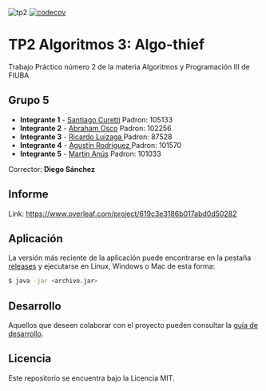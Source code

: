 ![tp2](https://github.com/martinanus/algo3_tp2/actions/workflows/build.yml/badge.svg) [![codecov](https://codecov.io/gh/martinanus/algo3_tp2/branch/master/graph/badge.svg)](https://codecov.io/gh/martinanus/algo3_tp2)

# TP2 Algoritmos 3: Algo-thief 

Trabajo Práctico número 2 de la materia Algoritmos y Programación III de FIUBA

## Grupo 5

* **Integrante 1** - [Santiago Curetti](https://github.com/SantiC8) Padron: 105133
* **Integrante 2** - [Abraham Osco](https://github.com/AbrahamOsco) Padron: 102256
* **Integrante 3** - [Ricardo Luizaga ](https://github.com/rluizaga) Padron: 87528
* **Integrante 4** - [Agustín Rodriguez ](https://github.com/agrodriguez98) Padron: 101570
* **Integrante 5** - [Martín Anús](https://github.com/martinanus) Padron: 101033

Corrector: **Diego Sánchez**

## Informe
Link: https://www.overleaf.com/project/619c3e3186b017abd0d50282

## Aplicación

La versión más reciente de la aplicación puede encontrarse en la pestaña [releases](https://github.com/fiuba/algo3_proyecto_base_tp2/releases/latest) y ejecutarse en Linux, Windows o Mac de esta forma:

```bash
$ java -jar <archivo.jar>
```

## Desarrollo

Aquellos que deseen colaborar con el proyecto pueden consultar la [guía de desarrollo](./docs/Desarrollo.md).

## Licencia

Este repositorio se encuentra bajo la Licencia MIT.
